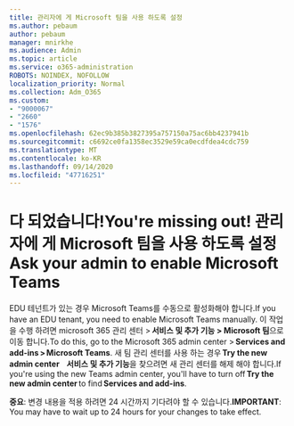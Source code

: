 ```yaml
---
title: 관리자에 게 Microsoft 팀을 사용 하도록 설정
ms.author: pebaum
author: pebaum
manager: mnirkhe
ms.audience: Admin
ms.topic: article
ms.service: o365-administration
ROBOTS: NOINDEX, NOFOLLOW
localization_priority: Normal
ms.collection: Adm_O365
ms.custom:
- "9000067"
- "2660"
- "1576"
ms.openlocfilehash: 62ec9b385b3827395a757150a75ac6bb4237941b
ms.sourcegitcommit: c6692ce0fa1358ec3529e59ca0ecdfdea4cdc759
ms.translationtype: MT
ms.contentlocale: ko-KR
ms.lasthandoff: 09/14/2020
ms.locfileid: "47716251"
---
```

# <a name="youre-missing-out-ask-your-admin-to-enable-microsoft-teams"></a><span data-ttu-id="3488d-102">다 되었습니다!</span><span class="sxs-lookup"><span data-stu-id="3488d-102">You're missing out!</span></span> <span data-ttu-id="3488d-103">관리자에 게 Microsoft 팀을 사용 하도록 설정</span><span class="sxs-lookup"><span data-stu-id="3488d-103">Ask your admin to enable Microsoft Teams</span></span>

<span data-ttu-id="3488d-104">EDU 테넌트가 있는 경우 Microsoft Teams를 수동으로 활성화해야 합니다.</span><span class="sxs-lookup"><span data-stu-id="3488d-104">If you have an EDU tenant, you need to enable Microsoft Teams manually.</span></span> <span data-ttu-id="3488d-105">이 작업을 수행 하려면 microsoft 365 관리 센터 > **서비스 및 추가 기능 > Microsoft 팀**으로 이동 합니다.</span><span class="sxs-lookup"><span data-stu-id="3488d-105">To do this, go to the Microsoft 365 admin center > **Services and add-ins > Microsoft Teams**.</span></span> <span data-ttu-id="3488d-106">새 팀 관리 센터를 사용 하는 경우 **Try the new admin center**    **서비스 및 추가 기능**을 찾으려면 새 관리 센터를 해제 해야 합니다.</span><span class="sxs-lookup"><span data-stu-id="3488d-106">If you're using the new Teams admin center, you'll have to turn off **Try the new admin center** to find **Services and add-ins**.</span></span> 

<span data-ttu-id="3488d-107">**중요**: 변경 내용을 적용 하려면 24 시간까지 기다려야 할 수 있습니다.</span><span class="sxs-lookup"><span data-stu-id="3488d-107">**IMPORTANT**: You may have to wait up to 24 hours for your changes to take effect.</span></span>